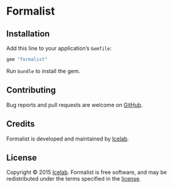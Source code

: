 # Formalist

## Installation

Add this line to your application’s `Gemfile`:

```ruby
gem "formalist"
```

Run `bundle` to install the gem.

## Contributing

Bug reports and pull requests are welcome on [GitHub](http://github.com/icelab/formalist).

## Credits

Formalist is developed and maintained by [Icelab](http://icelab.com.au/).

## License

Copyright © 2015 [Icelab](http://icelab.com.au/). Formalist is free software, and may be redistributed under the terms specified in the [license](LICENSE.md).
